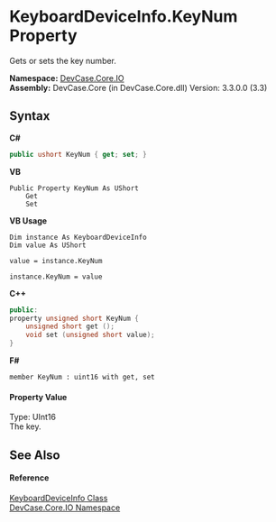 # KeyboardDeviceInfo.KeyNum Property 
 

Gets or sets the key number.

**Namespace:**&nbsp;<a href="N_DevCase_Core_IO">DevCase.Core.IO</a><br />**Assembly:**&nbsp;DevCase.Core (in DevCase.Core.dll) Version: 3.3.0.0 (3.3)

## Syntax

**C#**<br />
``` C#
public ushort KeyNum { get; set; }
```

**VB**<br />
``` VB
Public Property KeyNum As UShort
	Get
	Set
```

**VB Usage**<br />
``` VB Usage
Dim instance As KeyboardDeviceInfo
Dim value As UShort

value = instance.KeyNum

instance.KeyNum = value
```

**C++**<br />
``` C++
public:
property unsigned short KeyNum {
	unsigned short get ();
	void set (unsigned short value);
}
```

**F#**<br />
``` F#
member KeyNum : uint16 with get, set

```


#### Property Value
Type: UInt16<br />The key.

## See Also


#### Reference
<a href="T_DevCase_Core_IO_KeyboardDeviceInfo">KeyboardDeviceInfo Class</a><br /><a href="N_DevCase_Core_IO">DevCase.Core.IO Namespace</a><br />
